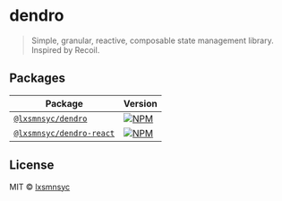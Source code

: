 # dendro

> Simple, granular, reactive, composable state management library. Inspired by Recoil.

## Packages

| Package | Version |
| --- | --- |
| [`@lxsmnsyc/dendro`](https://github.com/lxsmnsyc/dendro/tree/master/packages/dendro) | [![NPM](https://img.shields.io/npm/v/@lxsmnsyc/dendro.svg)](https://www.npmjs.com/package/@lxsmnsyc/dendro) |
| [`@lxsmnsyc/dendro-react`](https://github.com/lxsmnsyc/dendro/tree/master/packages/dendro-react) | [![NPM](https://img.shields.io/npm/v/@lxsmnsyc/dendro-react.svg)](https://www.npmjs.com/package/@lxsmnsyc/dendro-react) |

## License

MIT © [lxsmnsyc](https://github.com/lxsmnsyc)
